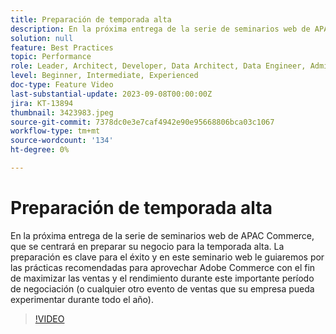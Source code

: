 ```yaml
---
title: Preparación de temporada alta
description: En la próxima entrega de la serie de seminarios web de APAC Commerce, que se centrará en preparar su negocio para la temporada alta. La preparación es clave para el éxito y en este seminario web le guiaremos por las prácticas recomendadas para aprovechar Adobe Commerce con el fin de maximizar las ventas y el rendimiento durante este importante período de negociación (o cualquier otro evento de ventas que su empresa pueda experimentar durante todo el año).
solution: null
feature: Best Practices
topic: Performance
role: Leader, Architect, Developer, Data Architect, Data Engineer, Admin, User
level: Beginner, Intermediate, Experienced
doc-type: Feature Video
last-substantial-update: 2023-09-08T00:00:00Z
jira: KT-13894
thumbnail: 3423983.jpeg
source-git-commit: 7378dc0e3e7caf4942e90e95668806bca03c1067
workflow-type: tm+mt
source-wordcount: '134'
ht-degree: 0%

---
```



# Preparación de temporada alta

En la próxima entrega de la serie de seminarios web de APAC Commerce, que se centrará en preparar su negocio para la temporada alta. La preparación es clave para el éxito y en este seminario web le guiaremos por las prácticas recomendadas para aprovechar Adobe Commerce con el fin de maximizar las ventas y el rendimiento durante este importante período de negociación (o cualquier otro evento de ventas que su empresa pueda experimentar durante todo el año).

>[!VIDEO](https://video.tv.adobe.com/v/3423983/?learn=on)
